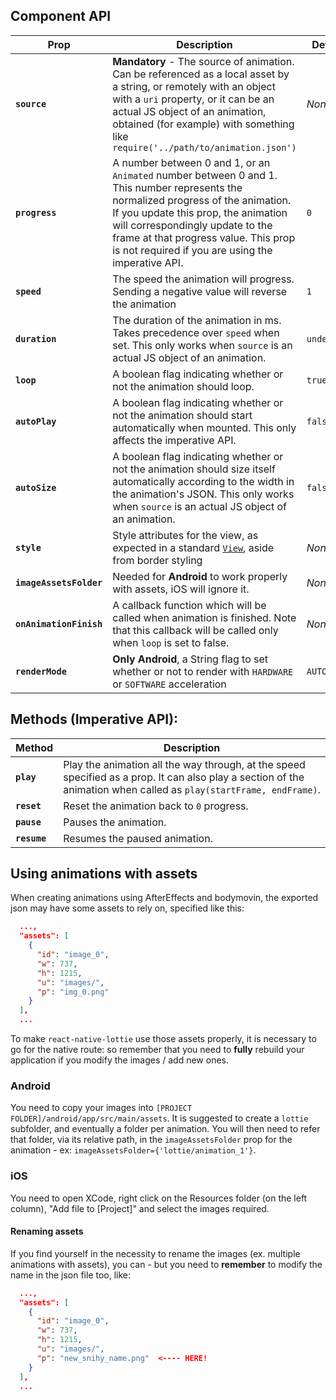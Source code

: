 ## Component API

| Prop | Description | Default |
|---|---|---|
|**`source`**| **Mandatory** - The source of animation. Can be referenced as a local asset by a string, or remotely with an object with a `uri` property, or it can be an actual JS object of an animation, obtained (for example) with something like `require('../path/to/animation.json')` |*None*|
|**`progress`**| A number between 0 and 1, or an `Animated` number between 0 and 1. This number represents the normalized progress of the animation. If you update this prop, the animation will correspondingly update to the frame at that progress value. This prop is not required if you are using the imperative API. |`0`|
|**`speed`**| The speed the animation will progress. Sending a negative value will reverse the animation |`1`|
|**`duration`**| The duration of the animation in ms. Takes precedence over `speed` when set. This only works when `source` is an actual JS object of an animation. |`undefined`|
|**`loop`**|A boolean flag indicating whether or not the animation should loop. |`true`|
|**`autoPlay`**|A boolean flag indicating whether or not the animation should start automatically when mounted. This only affects the imperative API.  |`false`|
|**`autoSize`**|A boolean flag indicating whether or not the animation should size itself automatically according to the width in the animation's JSON. This only works when `source` is an actual JS object of an animation.  |`false`|
|**`style`**|Style attributes for the view, as expected in a standard [`View`](http://facebook.github.io/react-native/releases/0.46/docs/layout-props.html), aside from border styling |*None*|
|**`imageAssetsFolder`**| Needed for **Android** to work properly with assets, iOS will ignore it. |*None*|
|**`onAnimationFinish`**| A callback function which will be called when animation is finished. Note that this callback will be called only when `loop` is set to false. |*None*|
|**`renderMode`**| **Only Android**, a String flag to set whether or not to render with `HARDWARE` or `SOFTWARE` acceleration |`AUTOMATIC`|

## Methods (Imperative API):

| Method | Description |
|---|---|
|**`play`**| Play the animation all the way through, at the speed specified as a prop. It can also play a section of the animation when called as `play(startFrame, endFrame)`.
|**`reset`**| Reset the animation back to `0` progress.
|**`pause`**| Pauses the animation.
|**`resume`**| Resumes the paused animation.

## Using animations with assets

When creating animations using AfterEffects and bodymovin, the exported json may have some assets to rely on, specified like this:

```json
  ...,
  "assets": [
    {
      "id": "image_0",
      "w": 737,
      "h": 1215,
      "u": "images/",
      "p": "img_0.png"
    }
  ],
  ...
```
To make `react-native-lottie` use those assets properly, it is necessary to go for the native route: so remember that you need to **fully** rebuild your application if you modify the images / add new ones.

### Android

You need to copy your images into `[PROJECT FOLDER]/android/app/src/main/assets`. It is suggested to create a `lottie` subfolder, and eventually a folder per animation.
You will then need to refer that folder, via its relative path, in the `imageAssetsFolder` prop for the animation - ex: `imageAssetsFolder={'lottie/animation_1'}`.

### iOS

You need to open XCode, right click on the Resources folder (on the left column), "Add file to [Project]" and select the images required.


#### Renaming assets

If you find yourself in the necessity to rename the images (ex. multiple animations with assets), you can - but you need to **remember** to modify the name in the json file too, like:

```json
  ...,
  "assets": [
    {
      "id": "image_0",
      "w": 737,
      "h": 1215,
      "u": "images/",
      "p": "new_snihy_name.png"  <---- HERE!
    }
  ],
  ...
```
